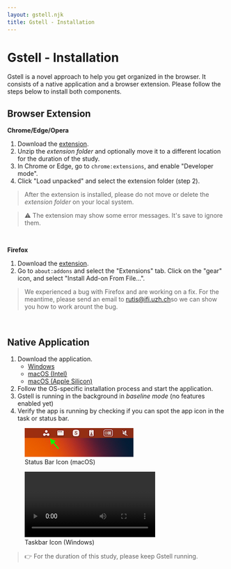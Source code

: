 ```yaml
---
layout: gstell.njk
title: Gstell - Installation
---
```


# Gstell - Installation
Gstell is a novel approach to help you get organized in the browser. It consists of a native application and a browser extension. Please follow the steps below to install both components.

##  Browser Extension

**Chrome/Edge/Opera**
1. Download the [extension](/public/assets/gstell-browser-extension-chromium-4.0.2.zip).
2. Unzip the *extension folder* and optionally move it to a different location for the duration of the study.
3. In Chrome or Edge, go to `chrome:extensions`, and enable "Developer mode".
4. Click "Load unpacked" and select the extension folder (step 2).

> After the extension is installed, please do not move or delete the *extension folder* on your local system.

> ⚠️ The extension may show some error messages. It's save to ignore them.

<br>

**Firefox**
1. Download the [extension](/public/assets/gstell-browser-extension-firefox-4.0.2.xpi).
2. Go to `about:addons` and select the "Extensions" tab. Click on the "gear" icon, and select "Install Add-on From File...".

> We experienced a bug with Firefox and are working on a fix. For the meantime, please send an email to [rutis@ifi.uzh.ch](mailto:rutis@ifi.uzh.ch)so we can show you how to work arount the bug.

<br>

## Native Application
1. Download the application.
   - [Windows](https://context-electron-updater.vercel.app/download/exe)
   - [macOS (Intel)](https://context-electron-updater.vercel.app/download/dmg)
   - [macOS (Apple Silicon)](https://context-electron-updater.vercel.app/download/dmg_arm64)
2. Follow the OS-specific installation process and start the application.
3. Gstell is running in the background in *baseline mode* (no features enabled yet)
4. Verify the app is running by checking if you can spot the app icon in the task or status bar. <br>

<figure>
  <img src="/public/img/status-bar-icon.png" alt="Status Bar Icon" style="width:auto">
  <figcaption>Status Bar Icon (macOS)</figcaption>
</figure>
<figure>
  <video src="/public/img/taskbar-icon.mp4" type="video/mp4" alt="Taskbar" style="width:auto" autoplay loop></video>
  <figcaption>Taskbar Icon (Windows)</figcaption>
</figure>  

> 👉 For the duration of this study, please keep Gstell running.

<!-- <figure>
  <img src="/public/img/extension-warnings.png" alt="Chrome Extension Warnings" style="width:auto">
  <figcaption>Warning and error messages of the Google Chrome "Gstell" extension. It's save to ignore them.</figcaption>
</figure>
<br><br><br>
 -->
